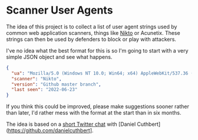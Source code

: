 # Scanner User Agents

The idea of this project is to collect a list of user agent strings used by common web application scanners, things like [Nikto](https://github.com/sullo/nikto) or Acunetix. These strings can then be used by defenders to block or play with attackers.

I've no idea what the best format for this is so I'm going to start with a very simple JSON object and see what happens.

```json
{
  "ua": "Mozilla/5.0 (Windows NT 10.0; Win64; x64) AppleWebKit/537.36 (KHTML, like Gecko) Chrome/74.0.3729.169 Safari/537.36",
  "scanner": "Nikto",
  "version": "Github master branch",
  "last seen": "2022-06-23"
}
```

If you think this could be improved, please make suggestions sooner rather than later, I'd rather mess with the format at the start than in six months.

The idea is based on a [short Twitter chat](https://twitter.com/dcuthbert/status/1539894585811505152) with [Daniel Cuthbert](https://github.com/danielcuthbert].
